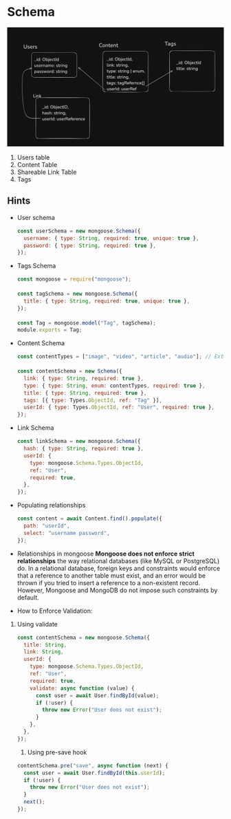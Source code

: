 # Schema

![Screenshot 2024-11-16 at 5.35.07 PM.png](Schema%201da02d8481be8161aca7c02a5975e094/Screenshot_2024-11-16_at_5.35.07_PM.png)

1. Users table
2. Content Table
3. Shareable Link Table
4. Tags

## Hints

- User schema

  ```jsx
  const userSchema = new mongoose.Schema({
    username: { type: String, required: true, unique: true },
    password: { type: String, required: true },
  });
  ```

- Tags Schema

  ```jsx
  const mongoose = require("mongoose");

  const tagSchema = new mongoose.Schema({
    title: { type: String, required: true, unique: true },
  });

  const Tag = mongoose.model("Tag", tagSchema);
  module.exports = Tag;
  ```

- Content Schema

  ```jsx
  const contentTypes = ["image", "video", "article", "audio"]; // Extend as needed

  const contentSchema = new Schema({
    link: { type: String, required: true },
    type: { type: String, enum: contentTypes, required: true },
    title: { type: String, required: true },
    tags: [{ type: Types.ObjectId, ref: "Tag" }],
    userId: { type: Types.ObjectId, ref: "User", required: true },
  });
  ```

- Link Schema

  ```jsx
  const linkSchema = new mongoose.Schema({
    hash: { type: String, required: true },
    userId: {
      type: mongoose.Schema.Types.ObjectId,
      ref: "User",
      required: true,
    },
  });
  ```

- Populating relationships

  ```jsx
  const content = await Content.find().populate({
    path: "userId",
    select: "username password",
  });
  ```
  
- Relationships in mongoose
  **Mongoose does not enforce strict relationships** the way relational databases (like MySQL or PostgreSQL) do. In a relational database, foreign keys and constraints would enforce that a reference to another table must exist, and an error would be thrown if you tried to insert a reference to a non-existent record. However, Mongoose and MongoDB do not impose such constraints by default.
- How to Enforce Validation:

1. Using validate

   ```jsx
   const contentSchema = new mongoose.Schema({
     title: String,
     link: String,
     userId: {
       type: mongoose.Schema.Types.ObjectId,
       ref: "User",
       required: true,
       validate: async function (value) {
         const user = await User.findById(value);
         if (!user) {
           throw new Error("User does not exist");
         }
       },
     },
   });
   ```

   1. Using pre-save hook

   ```jsx
   contentSchema.pre("save", async function (next) {
     const user = await User.findById(this.userId);
     if (!user) {
       throw new Error("User does not exist");
     }
     next();
   });
   ```
